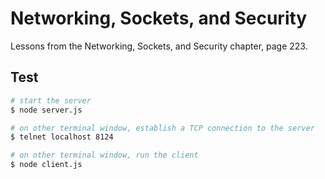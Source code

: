 # Networking, Sockets, and Security
Lessons from the Networking, Sockets, and Security chapter, page 223.

## Test

```bash
# start the server
$ node server.js

# on other terminal window, establish a TCP connection to the server
$ telnet localhost 8124

# on other terminal window, run the client
$ node client.js
```